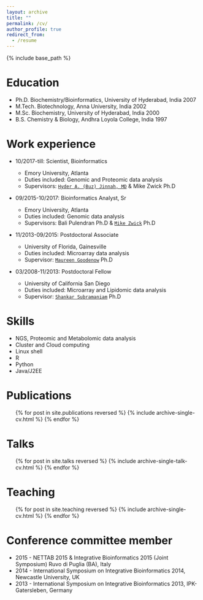```yaml
---
layout: archive
title: ""
permalink: /cv/
author_profile: true
redirect_from:
  - /resume
---
```


{% include base_path %}

Education
======
* Ph.D. Biochemistry/Bioinformatics, University of Hyderabad, India 2007
* M.Tech. Biotechnology, Anna University, India 2002
* M.Sc. Biochemistry, University of Hyderabad, India 2000
* B.S. Chemistry & Biology, Andhra Loyola College, India 1997

Work experience
======
* 10/2017-till: Scientist, Bioinformatics
  * Emory University, Atlanta
  * Duties included: Genomic and Proteomic data analysis
  * Supervisors: [`Hyder A. (Buz) Jinnah, MD`](https://www.med.emory.edu/education/emorydocs/bios/hyder-jinnah.html) & Mike Zwick Ph.D

* 09/2015-10/2017: Bioinformatics Analyst, Sr
  * Emory University, Atlanta
  * Duties included: Genomic data analysis
  * Supervisors: Bali Pulendran Ph.D & [`Mike Zwick`](http://genetics.emory.edu/faculty/primary/zwick-michael.html) Ph.D

* 11/2013-09/2015: Postdoctoral Associate
  * University of Florida, Gainesville
  * Duties included: Microarray data analysis
  * Supervisor: [`Maureen Goodenow`](https://www.oar.nih.gov/about/directors-corner) Ph.D
  
* 03/2008-11/2013: Postdoctoral Fellow
  * University of California San Diego
  * Duties included: Microarray and Lipidomic data analysis
  * Supervisor: [`Shankar Subramaniam`](http://genome.ucsd.edu) Ph.D

Skills
======
* NGS, Proteomic and Metabolomic data analysis
* Cluster and Cloud computing
* Linux shell
* R
* Python
* Java/J2EE

Publications
======
  <ul>{% for post in site.publications reversed %}
    {% include archive-single-cv.html %}
  {% endfor %}</ul>
  
Talks
======
  <ul>{% for post in site.talks reversed %}
    {% include archive-single-talk-cv.html %}
  {% endfor %}</ul>
  
Teaching
======
  <ul>{% for post in site.teaching reversed %}
    {% include archive-single-cv.html %}
  {% endfor %}</ul>
  
Conference committee member
======
* 2015 - NETTAB 2015 & Integrative Bioinformatics 2015 (Joint Symposium) Ruvo di Puglia (BA), Italy
* 2014 - International Symposium on Integrative Bioinformatics 2014, Newcastle University, UK
* 2013 - International Symposium on Integrative Bioinformatics 2013, IPK-Gatersleben, Germany

